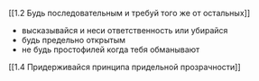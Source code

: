 [[1.2 Будь последовательным и требуй того же от остальных]]

- высказывайся и неси ответственность или убирайся
- будь предельно открытым
- не будь простофилей когда тебя обманывают

[[1.4 Придерживайся принципа придельной прозрачности]]
